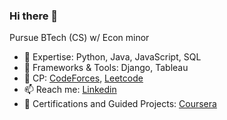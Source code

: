 ### Hi there 👋

Pursue BTech (CS) w/ Econ minor
- 🔭 Expertise: Python, Java, JavaScript, SQL
- 🌱 Frameworks & Tools: Django, Tableau
- 🔫 CP: [CodeForces](https://codeforces.com/profile/rxhulshxrmx), [Leetcode](https://leetcode.com/u/rxhulshxrmx/)
- 📫 Reach me: [Linkedin](https://www.linkedin.com/in/rxhulshxrmx/)
- 🔭 Certifications and Guided Projects: [Coursera](https://www.coursera.org/learner/rxhulshxrmx)
